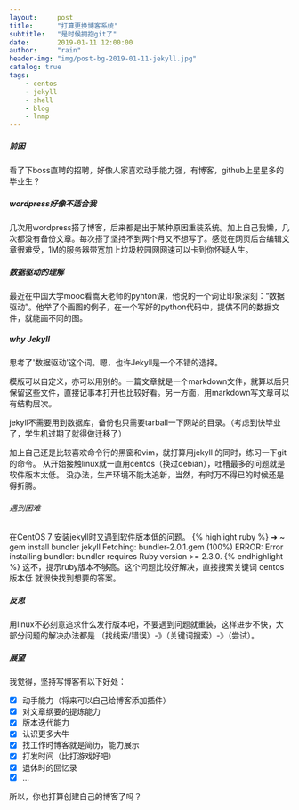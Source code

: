 ```yaml
---
layout:     post
title:      "打算更换博客系统"
subtitle:   "是时候拥抱git了"
date:       2019-01-11 12:00:00
author:     "rain"
header-img: "img/post-bg-2019-01-11-jekyll.jpg"
catalog: true
tags:
    - centos
    - jekyll
    - shell
    - blog
    - lnmp
---
```

##### 前因
看了下boss直聘的招聘，好像人家喜欢动手能力强，有博客，github上星星多的毕业生？

##### wordpress好像不适合我
几次用wordpress搭了博客，后来都是出于某种原因重装系统。加上自己我懒，几次都没有备份文章。每次搭了坚持不到两个月又不想写了。感觉在网页后台编辑文章很难受，1M的服务器带宽加上垃圾校园网网速可以卡到你怀疑人生。

##### 数据驱动的理解
最近在中国大学mooc看嵩天老师的pyhton课，他说的一个词让印象深刻：“数据驱动”。他举了个画图的例子，在一个写好的python代码中，提供不同的数据文件，就能画不同的图。

##### why Jekyll
思考了'数据驱动'这个词。嗯，也许Jekyll是一个不错的选择。

模版可以自定义，亦可以用别的。一篇文章就是一个markdown文件，就算以后只保留这些文件，直接记事本打开也比较好看。另一方面，用markdown写文章可以有结构层次。

jekyll不需要用到数据库，备份也只需要tarball一下网站的目录。（考虑到快毕业了，学生机过期了就得做迁移了）

加上自己还是比较喜欢命令行的黑窗和vim，就打算用jekyll 的同时，练习一下git的命令。
从开始接触linux就一直用centos（换过debian），吐槽最多的问题就是软件版本太低。
没办法，生产环境不能太追新，当然，有时万不得已的时候还是得折腾。

###### 遇到困难
在CentOS 7 安装jekyll时又遇到软件版本低的问题。
{% highlight ruby %}
➜ ~ gem install bundler jekyll
Fetching: bundler-2.0.1.gem (100%)
ERROR: Error installing bundler:
bundler requires Ruby version >= 2.3.0.
{% endhighlight %}
这不，提示ruby版本不够高。这个问题比较好解决，直接搜索关键词 centos 版本低 就很快找到想要的答案。

##### 反思
用linux不必刻意追求什么发行版本吧，不要遇到问题就重装，这样进步不快，大部分问题的解决办法都是 （找线索/错误）-》（关键词搜索）-》（尝试）。

##### 展望
我觉得，坚持写博客有以下好处：

- [x] 动手能力（将来可以自己给博客添加插件）
- [x] 对文章纲要的提炼能力
- [x] 版本迭代能力
- [x] 认识更多大牛
- [x] 找工作时博客就是简历，能力展示
- [x] 打发时间（比打游戏好吧）
- [x] 退休时的回忆录
- [x] ...

所以，你也打算创建自己的博客了吗？
